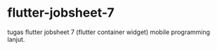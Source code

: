 # flutter-jobsheet-7

tugas flutter jobsheet 7 (flutter container widget) mobile programming lanjut.
